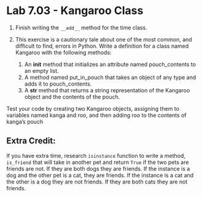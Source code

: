 # Lab 7.03 - Kangaroo Class

1. Finish writing the `__add__` method for the time class. 

2. This exercise is a cautionary tale about one of the most common, and difficult to find, errors in Python. Write a definition for a class named Kangaroo with the following methods:
	1. An __init__ method that initializes an attribute named pouch_contents to an empty list.
	2. A method named put_in_pouch that takes an object of any type and adds it to pouch_contents.
	3. A __str__ method that returns a string representation of the Kangaroo object and the contents of the pouch.

Test your code by creating two Kangaroo objects, assigning them to variables named kanga and roo, and then adding roo to the contents of kanga’s pouch

## Extra Credit: 
If you have extra time, research `isinstance` function to write a method, `is_friend` that will take in another pet and return `True` if the two pets are friends are not. If they are both dogs they are friends. If the instance is a dog and the other pet is a cat, they are friends. If the instance is a cat and the other is a dog they are not friends. If they are both cats they are not friends. 
